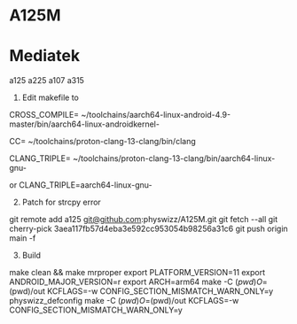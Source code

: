 # A125M

Mediatek
========
a125  a225  a107 a315

1. Edit makefile to

CROSS_COMPILE= ~/toolchains/aarch64-linux-android-4.9-master/bin/aarch64-linux-androidkernel-

CC= ~/toolchains/proton-clang-13-clang/bin/clang

CLANG_TRIPLE= ~/toolchains/proton-clang-13-clang/bin/aarch64-linux-gnu-

or 
CLANG_TRIPLE=aarch64-linux-gnu-


2. Patch for strcpy error

git remote add a125 git@github.com:physwizz/A125M.git
git fetch --all
git cherry-pick 3aea117fb57d4eba3e592cc953054b98256a31c6
git push origin main -f


3. Build

make clean && make mrproper
export PLATFORM_VERSION=11
export ANDROID_MAJOR_VERSION=r
export ARCH=arm64
make -C $(pwd) O=$(pwd)/out KCFLAGS=-w CONFIG_SECTION_MISMATCH_WARN_ONLY=y physwizz_defconfig
make -C $(pwd) O=$(pwd)/out KCFLAGS=-w CONFIG_SECTION_MISMATCH_WARN_ONLY=y
